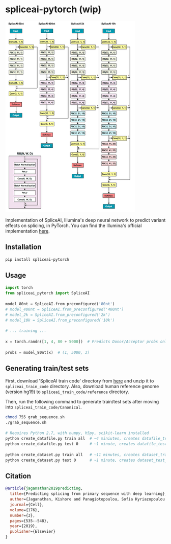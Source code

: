 # spliceai-pytorch (wip)

![model](img/banner.png)

Implementation of SpliceAI, Illumina's deep neural network to predict variant effects on splicing, in PyTorch. You can find the Illumina's official implementation [here](https://github.com/Illumina/SpliceAI).

## Installation

```bash
pip install spliceai-pytorch
```

## Usage
```python
import torch
from spliceai_pytorch import SpliceAI

model_80nt = SpliceAI.from_preconfigured('80nt')
# model_400nt = SpliceAI.from_preconfigured('400nt')
# model_2k = SpliceAI.from_preconfigured('2k')
# model_10k = SpliceAI.from_preconfigured('10k')

# ... training ...

x = torch.randn([1, 4, 80 + 5000])  # Predicts Donor/Acceptor probs only for core 5000nt region.

probs = model_80nt(x)  # (1, 5000, 3)
```

## Generating train/test sets

First, download 'SpliceAI train code' directory from [here](https://basespace.illumina.com/s/5u6ThOblecrh) and unzip it to `spliceai_train_code` directory.
Also, download human reference genome (version hg19) to `spliceai_train_code/reference` directory.

Then, run the following command to generate train/test sets after moving into `spliceai_train_code/Canonical`.

```bash
chmod 755 grab_sequence.sh
./grab_sequence.sh

# Requires Python 2.7, with numpy, h5py, scikit-learn installed
python create_datafile.py train all  # ~4 miniutes, creates datafile_train_all.h5 (27G)
python create_datafile.py test 0     # ~1 minute, creates datafile_test_0.h5 (2.4G)

python create_dataset.py train all   # ~11 minutes, creates dataset_train_all.h5 (5.4G)
python create_dataset.py test 0      # ~1 minute, creates dataset_test_0.h5 (0.5G)
```

## Citation
```bibtex
@article{jaganathan2019predicting,
  title={Predicting splicing from primary sequence with deep learning},
  author={Jaganathan, Kishore and Panagiotopoulou, Sofia Kyriazopoulou and McRae, Jeremy F and Darbandi, Siavash Fazel and Knowles, David and Li, Yang I and Kosmicki, Jack A and Arbelaez, Juan and Cui, Wenwu and Schwartz, Grace B and others},
  journal={Cell},
  volume={176},
  number={3},
  pages={535--548},
  year={2019},
  publisher={Elsevier}
}
```
